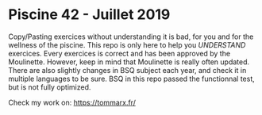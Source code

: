 # Piscine 42 - Juillet 2019

Copy/Pasting exercices without understanding it is bad, for you and for the wellness of the piscine. This repo is only here to help you *UNDERSTAND* exercices.
Every exercices is correct and has been approved by the Moulinette. However, keep in mind that Moulinette is really often updated.
There are also slightly changes in BSQ subject each year, and check it in multiple languages to be sure.
BSQ in this repo passed the functionnal test, but is not fully optimized.

Check my work on:
https://tommarx.fr/